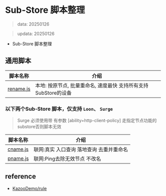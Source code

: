 # Sub-Store 脚本整理
> data: 20250126

> updata: 20250126
* Sub-Store 脚本整理

## 通用脚本

| 脚本名称                                     | 介绍                                      |
| ---------------------------------------- | --------------------------------------- |
| [rename.js](https://keywos.cf/rename.js) | 本地: 按原节点, 批量重命名, 速度最快 支持所有支持SubStore的设备 |

### 以下两个Sub-Store 脚本，仅支持 `Loon`、 `Surge` 
 > Surge 必须使用带 有参数 [ability=http-client-policy] 走指定节点功能的substore否则脚本无效 
 
| 脚本名称                                   | 介绍                     |
| -------------------------------------- | ---------------------- |
| [cname.js](https://keywos.cf/cname.js) | 联网:真实 入口查询 落地查询 去重并重命名 |
| [pname.js](https://keywos.cf/pname.js) | 联网:Ping去除无效节点 不改名      |

## reference
- [KazooDemo/rule](https://github.com/KazooDemo/rule)

